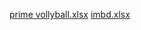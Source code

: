 [prime vollyball.xlsx](https://github.com/guptamasoom/-excel-project/files/11892816/prime.vollyball.xlsx)
[imbd.xlsx](https://github.com/guptamasoom/-excel-project/files/11892815/imbd.xlsx)

  
